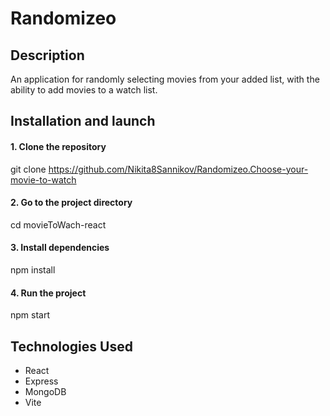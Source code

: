 # Randomizeo

## Description

An application for randomly selecting movies from your added list, with the ability to add movies to a watch list.

## Installation and launch

#### 1. Clone the repository
git clone https://github.com/Nikita8Sannikov/Randomizeo.Choose-your-movie-to-watch
#### 2. Go to the project directory
cd movieToWach-react
#### 3. Install dependencies
npm install
#### 4. Run the project
npm start

## Technologies Used
- React
- Express
- MongoDB
- Vite
